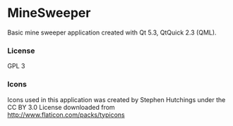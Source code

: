 MineSweeper
===========
Basic mine sweeper application created with Qt 5.3, QtQuick 2.3 (QML).

### License
GPL 3

### Icons
Icons used in this application was created by Stephen Hutchings under the CC BY 3.0 License downloaded
from http://www.flaticon.com/packs/typicons
